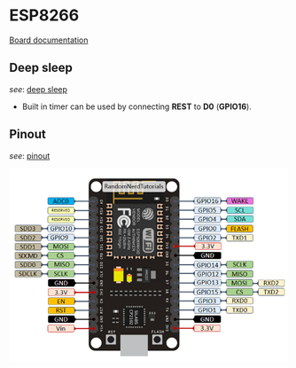 # ESP8266
[Board documentation](https://randomnerdtutorials.com/getting-started-with-esp8266-wifi-transceiver-review/)
## Deep sleep
_see_: [deep sleep](https://randomnerdtutorials.com/esp8266-deep-sleep-with-arduino-ide/)

- Built in timer can be used by connecting **REST** to **D0** (**GPIO16**).

## Pinout

_see_: [pinout](https://randomnerdtutorials.com/esp8266-pinout-reference-gpios)

![esp8266 pinout](https://github.com/codehub-rony/circuit-drawer/blob/main/boards/ESP8266/ESP8266_pinout.png)

